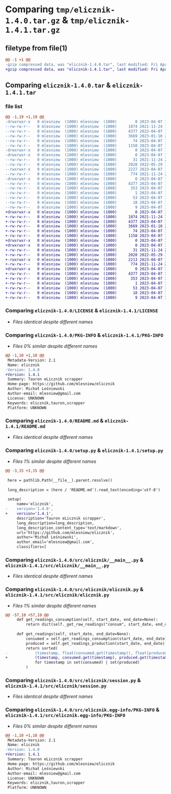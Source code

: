 # Comparing `tmp/elicznik-1.4.0.tar.gz` & `tmp/elicznik-1.4.1.tar.gz`

## filetype from file(1)

```diff
@@ -1 +1 @@
-gzip compressed data, was "elicznik-1.4.0.tar", last modified: Fri Apr  7 17:54:58 2023, max compression
+gzip compressed data, was "elicznik-1.4.1.tar", last modified: Fri Apr  7 19:05:44 2023, max compression
```

## Comparing `elicznik-1.4.0.tar` & `elicznik-1.4.1.tar`

### file list

```diff
@@ -1,19 +1,19 @@
-drwxrwxr-x   0 mlesniew  (1000) mlesniew  (1000)        0 2023-04-07 17:54:58.506137 elicznik-1.4.0/
--rw-rw-r--   0 mlesniew  (1000) mlesniew  (1000)     1074 2021-11-24 19:41:45.000000 elicznik-1.4.0/LICENSE
--rw-rw-r--   0 mlesniew  (1000) mlesniew  (1000)     4377 2023-04-07 17:54:58.506137 elicznik-1.4.0/PKG-INFO
--rw-rw-r--   0 mlesniew  (1000) mlesniew  (1000)     3669 2023-01-10 20:18:36.000000 elicznik-1.4.0/README.md
--rw-rw-r--   0 mlesniew  (1000) mlesniew  (1000)       74 2023-04-07 17:54:58.506137 elicznik-1.4.0/setup.cfg
--rw-rw-r--   0 mlesniew  (1000) mlesniew  (1000)     1158 2023-04-07 17:53:14.000000 elicznik-1.4.0/setup.py
-drwxrwxr-x   0 mlesniew  (1000) mlesniew  (1000)        0 2023-04-07 17:54:58.502136 elicznik-1.4.0/src/
-drwxrwxr-x   0 mlesniew  (1000) mlesniew  (1000)        0 2023-04-07 17:54:58.506137 elicznik-1.4.0/src/elicznik/
--rw-rw-r--   0 mlesniew  (1000) mlesniew  (1000)       31 2021-11-24 20:04:08.000000 elicznik-1.4.0/src/elicznik/__init__.py
--rw-rw-r--   0 mlesniew  (1000) mlesniew  (1000)     2028 2022-05-29 13:13:33.000000 elicznik-1.4.0/src/elicznik/__main__.py
--rwxrwxr-x   0 mlesniew  (1000) mlesniew  (1000)     2227 2023-04-07 17:52:11.000000 elicznik-1.4.0/src/elicznik/elicznik.py
--rw-rw-r--   0 mlesniew  (1000) mlesniew  (1000)      774 2021-11-24 20:12:12.000000 elicznik-1.4.0/src/elicznik/session.py
-drwxrwxr-x   0 mlesniew  (1000) mlesniew  (1000)        0 2023-04-07 17:54:58.506137 elicznik-1.4.0/src/elicznik.egg-info/
--rw-rw-r--   0 mlesniew  (1000) mlesniew  (1000)     4377 2023-04-07 17:54:58.000000 elicznik-1.4.0/src/elicznik.egg-info/PKG-INFO
--rw-rw-r--   0 mlesniew  (1000) mlesniew  (1000)      353 2023-04-07 17:54:58.000000 elicznik-1.4.0/src/elicznik.egg-info/SOURCES.txt
--rw-rw-r--   0 mlesniew  (1000) mlesniew  (1000)        1 2023-04-07 17:54:58.000000 elicznik-1.4.0/src/elicznik.egg-info/dependency_links.txt
--rw-rw-r--   0 mlesniew  (1000) mlesniew  (1000)       53 2023-04-07 17:54:58.000000 elicznik-1.4.0/src/elicznik.egg-info/entry_points.txt
--rw-rw-r--   0 mlesniew  (1000) mlesniew  (1000)       18 2023-04-07 17:54:58.000000 elicznik-1.4.0/src/elicznik.egg-info/requires.txt
--rw-rw-r--   0 mlesniew  (1000) mlesniew  (1000)        9 2023-04-07 17:54:58.000000 elicznik-1.4.0/src/elicznik.egg-info/top_level.txt
+drwxrwxr-x   0 mlesniew  (1000) mlesniew  (1000)        0 2023-04-07 19:05:44.468745 elicznik-1.4.1/
+-rw-rw-r--   0 mlesniew  (1000) mlesniew  (1000)     1074 2021-11-24 19:41:45.000000 elicznik-1.4.1/LICENSE
+-rw-rw-r--   0 mlesniew  (1000) mlesniew  (1000)     4377 2023-04-07 19:05:44.468745 elicznik-1.4.1/PKG-INFO
+-rw-rw-r--   0 mlesniew  (1000) mlesniew  (1000)     3669 2023-01-10 20:18:36.000000 elicznik-1.4.1/README.md
+-rw-rw-r--   0 mlesniew  (1000) mlesniew  (1000)       74 2023-04-07 19:05:44.468745 elicznik-1.4.1/setup.cfg
+-rw-rw-r--   0 mlesniew  (1000) mlesniew  (1000)     1158 2023-04-07 19:05:20.000000 elicznik-1.4.1/setup.py
+drwxrwxr-x   0 mlesniew  (1000) mlesniew  (1000)        0 2023-04-07 19:05:44.464744 elicznik-1.4.1/src/
+drwxrwxr-x   0 mlesniew  (1000) mlesniew  (1000)        0 2023-04-07 19:05:44.468745 elicznik-1.4.1/src/elicznik/
+-rw-rw-r--   0 mlesniew  (1000) mlesniew  (1000)       31 2021-11-24 20:04:08.000000 elicznik-1.4.1/src/elicznik/__init__.py
+-rw-rw-r--   0 mlesniew  (1000) mlesniew  (1000)     2028 2022-05-29 13:13:33.000000 elicznik-1.4.1/src/elicznik/__main__.py
+-rwxrwxr-x   0 mlesniew  (1000) mlesniew  (1000)     2213 2023-04-07 18:07:04.000000 elicznik-1.4.1/src/elicznik/elicznik.py
+-rw-rw-r--   0 mlesniew  (1000) mlesniew  (1000)      774 2021-11-24 20:12:12.000000 elicznik-1.4.1/src/elicznik/session.py
+drwxrwxr-x   0 mlesniew  (1000) mlesniew  (1000)        0 2023-04-07 19:05:44.468745 elicznik-1.4.1/src/elicznik.egg-info/
+-rw-rw-r--   0 mlesniew  (1000) mlesniew  (1000)     4377 2023-04-07 19:05:44.000000 elicznik-1.4.1/src/elicznik.egg-info/PKG-INFO
+-rw-rw-r--   0 mlesniew  (1000) mlesniew  (1000)      353 2023-04-07 19:05:44.000000 elicznik-1.4.1/src/elicznik.egg-info/SOURCES.txt
+-rw-rw-r--   0 mlesniew  (1000) mlesniew  (1000)        1 2023-04-07 19:05:44.000000 elicznik-1.4.1/src/elicznik.egg-info/dependency_links.txt
+-rw-rw-r--   0 mlesniew  (1000) mlesniew  (1000)       53 2023-04-07 19:05:44.000000 elicznik-1.4.1/src/elicznik.egg-info/entry_points.txt
+-rw-rw-r--   0 mlesniew  (1000) mlesniew  (1000)       18 2023-04-07 19:05:44.000000 elicznik-1.4.1/src/elicznik.egg-info/requires.txt
+-rw-rw-r--   0 mlesniew  (1000) mlesniew  (1000)        9 2023-04-07 19:05:44.000000 elicznik-1.4.1/src/elicznik.egg-info/top_level.txt
```

### Comparing `elicznik-1.4.0/LICENSE` & `elicznik-1.4.1/LICENSE`

 * *Files identical despite different names*

### Comparing `elicznik-1.4.0/PKG-INFO` & `elicznik-1.4.1/PKG-INFO`

 * *Files 0% similar despite different names*

```diff
@@ -1,10 +1,10 @@
 Metadata-Version: 2.1
 Name: elicznik
-Version: 1.4.0
+Version: 1.4.1
 Summary: Tauron eLicznik scrapper
 Home-page: https://github.com/mlesniew/elicznik
 Author: Michał Leśniewski
 Author-email: mlesniew@gmail.com
 License: UNKNOWN
 Keywords: elicznik,tauron,scrapper
 Platform: UNKNOWN
```

### Comparing `elicznik-1.4.0/README.md` & `elicznik-1.4.1/README.md`

 * *Files identical despite different names*

### Comparing `elicznik-1.4.0/setup.py` & `elicznik-1.4.1/setup.py`

 * *Files 1% similar despite different names*

```diff
@@ -3,15 +3,15 @@
 
 here = pathlib.Path(__file__).parent.resolve()
 
 long_description = (here / 'README.md').read_text(encoding='utf-8')
 
 setup(
     name='elicznik',
-    version='1.4.0',
+    version='1.4.1',
     description='Tauron eLicznik scrapper',
     long_description=long_description,
     long_description_content_type='text/markdown',
     url='https://github.com/mlesniew/elicznik',
     author='Michał Leśniewski',
     author_email='mlesniew@gmail.com',
     classifiers=[
```

### Comparing `elicznik-1.4.0/src/elicznik/__main__.py` & `elicznik-1.4.1/src/elicznik/__main__.py`

 * *Files identical despite different names*

### Comparing `elicznik-1.4.0/src/elicznik/elicznik.py` & `elicznik-1.4.1/src/elicznik/elicznik.py`

 * *Files 1% similar despite different names*

```diff
@@ -57,10 +57,10 @@
     def get_readings_consumption(self, start_date, end_date=None):
         return dict(self._get_raw_readings("consum", start_date, end_date))
 
     def get_readings(self, start_date, end_date=None):
         consumed = self.get_readings_consumption(start_date, end_date)
         produced = self.get_readings_production(start_date, end_date)
         return sorted(
-            (timestamp, float(consumed.get(timestamp)), float(produced.get(timestamp)))
+            (timestamp, consumed.get(timestamp), produced.get(timestamp))
             for timestamp in set(consumed) | set(produced)
         )
```

### Comparing `elicznik-1.4.0/src/elicznik/session.py` & `elicznik-1.4.1/src/elicznik/session.py`

 * *Files identical despite different names*

### Comparing `elicznik-1.4.0/src/elicznik.egg-info/PKG-INFO` & `elicznik-1.4.1/src/elicznik.egg-info/PKG-INFO`

 * *Files 0% similar despite different names*

```diff
@@ -1,10 +1,10 @@
 Metadata-Version: 2.1
 Name: elicznik
-Version: 1.4.0
+Version: 1.4.1
 Summary: Tauron eLicznik scrapper
 Home-page: https://github.com/mlesniew/elicznik
 Author: Michał Leśniewski
 Author-email: mlesniew@gmail.com
 License: UNKNOWN
 Keywords: elicznik,tauron,scrapper
 Platform: UNKNOWN
```

